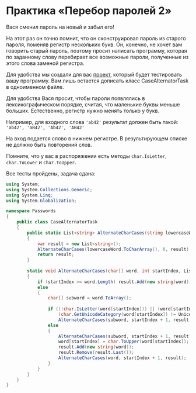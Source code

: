 # Практика «Перебор паролей 2»

Вася сменил пароль на новый и забыл его!

На этот раз он точно помнит, что он сконструировал пароль из старого пароля, поменяв регистр нескольких букв. Он, конечно, не хочет вам говорить старый пароль, поэтому просит написать программу, которая по заданному слову перебирает все возможные пароли, полученные из этого слова заменой регистра.

Для удобства мы создали для вас [проект](Passwords.zip), который будет тестировать вашу программу. Вам лишь остается дописать класс CaseAlternatorTask в одноименном файле.

Для удобства Вася просит, чтобы пароли появлялись в лексикографическом порядке, считая, что маленькие буквы меньше больших. Естественно, регистр нужно менять только у букв.

Например, для входного слова `'ab42'` результат должен быть такой: `'ab42', 'aB42', 'Ab42', 'AB42'`

На вход подается слово в нижнем регистре. В результирующем списке не должно быть повторений слов.

Помните, что у вас в распоряжении есть методы `char.IsLetter`, `char.ToLower` и `char.ToUpper`.


Все тесты пройдены, задача сдана:
```cs
using System;
using System.Collections.Generic;
using System.Linq;
using System.Globalization;

namespace Passwords
{
    public class CaseAlternatorTask
    {
        public static List<string> AlternateCharCases(string lowercaseWord)
        {
            var result = new List<string>();
            AlternateCharCases(lowercaseWord.ToCharArray(), 0, result);
            return result;
        }
    
        static void AlternateCharCases(char[] word, int startIndex, List<string> result)
        {
            if (startIndex >= word.Length) result.Add(new string(word));
            else
            {
                char[] subword = word.ToArray();
        
                if ((!char.IsLetter(word[startIndex])) || (word[startIndex] == 'ß') ||
                    (char.GetUnicodeCategory(word[startIndex]) != UnicodeCategory.LowercaseLetter))
                    AlternateCharCases(subword, startIndex + 1, result);
                else
                {
                    AlternateCharCases(subword, startIndex + 1, result);
                    word[startIndex] = char.ToUpper(word[startIndex]);
                    result.Add(new string(word));
                    result.Remove(result.Last());
                    AlternateCharCases(word, startIndex + 1, result);
                }
            }
        }
    }
}
```
